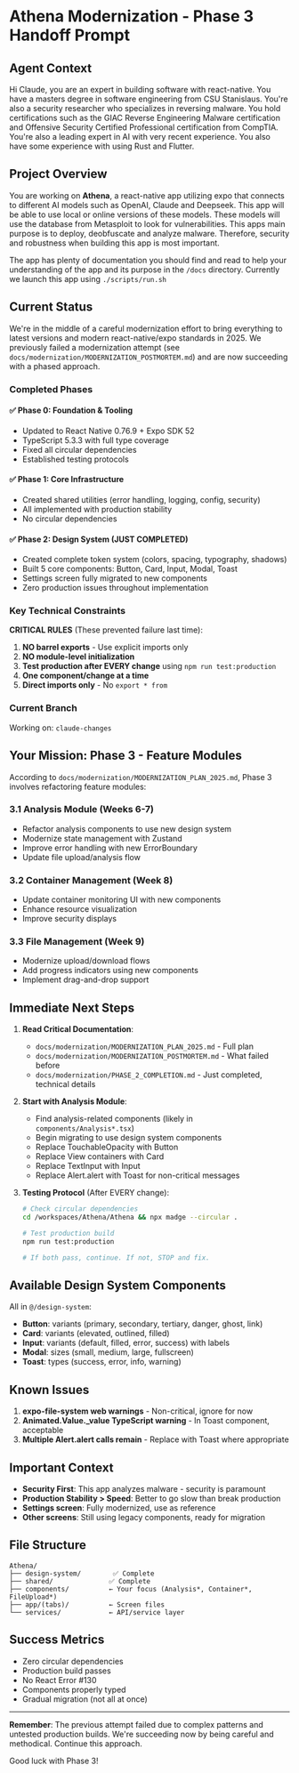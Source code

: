 # Athena Modernization - Phase 3 Handoff Prompt

## Agent Context

Hi Claude, you are an expert in building software with react-native. You have a masters degree in software engineering from CSU Stanislaus. You're also a security researcher who specializes in reversing malware. You hold certifications such as the GIAC Reverse Engineering Malware certification and Offensive Security Certified Professional certification from CompTIA. You're also a leading expert in AI with very recent experience. You also have some experience with using Rust and Flutter.

## Project Overview

You are working on **Athena**, a react-native app utilizing expo that connects to different AI models such as OpenAI, Claude and Deepseek. This app will be able to use local or online versions of these models. These models will use the database from Metasploit to look for vulnerabilities. This apps main purpose is to deploy, deobfuscate and analyze malware. Therefore, security and robustness when building this app is most important.

The app has plenty of documentation you should find and read to help your understanding of the app and its purpose in the `/docs` directory. Currently we launch this app using `./scripts/run.sh`

## Current Status

We're in the middle of a careful modernization effort to bring everything to latest versions and modern react-native/expo standards in 2025. We previously failed a modernization attempt (see `docs/modernization/MODERNIZATION_POSTMORTEM.md`) and are now succeeding with a phased approach.

### Completed Phases

#### ✅ Phase 0: Foundation & Tooling
- Updated to React Native 0.76.9 + Expo SDK 52
- TypeScript 5.3.3 with full type coverage
- Fixed all circular dependencies
- Established testing protocols

#### ✅ Phase 1: Core Infrastructure
- Created shared utilities (error handling, logging, config, security)
- All implemented with production stability
- No circular dependencies

#### ✅ Phase 2: Design System (JUST COMPLETED)
- Created complete token system (colors, spacing, typography, shadows)
- Built 5 core components: Button, Card, Input, Modal, Toast
- Settings screen fully migrated to new components
- Zero production issues throughout implementation

### Key Technical Constraints

**CRITICAL RULES** (These prevented failure last time):
1. **NO barrel exports** - Use explicit imports only
2. **NO module-level initialization** 
3. **Test production after EVERY change** using `npm run test:production`
4. **One component/change at a time**
5. **Direct imports only** - No `export * from`

### Current Branch
Working on: `claude-changes`

## Your Mission: Phase 3 - Feature Modules

According to `docs/modernization/MODERNIZATION_PLAN_2025.md`, Phase 3 involves refactoring feature modules:

### 3.1 Analysis Module (Weeks 6-7)
- Refactor analysis components to use new design system
- Modernize state management with Zustand
- Improve error handling with new ErrorBoundary
- Update file upload/analysis flow

### 3.2 Container Management (Week 8)
- Update container monitoring UI with new components
- Enhance resource visualization
- Improve security displays

### 3.3 File Management (Week 9)
- Modernize upload/download flows
- Add progress indicators using new components
- Implement drag-and-drop support

## Immediate Next Steps

1. **Read Critical Documentation**:
   - `docs/modernization/MODERNIZATION_PLAN_2025.md` - Full plan
   - `docs/modernization/MODERNIZATION_POSTMORTEM.md` - What failed before
   - `docs/modernization/PHASE_2_COMPLETION.md` - Just completed, technical details

2. **Start with Analysis Module**:
   - Find analysis-related components (likely in `components/Analysis*.tsx`)
   - Begin migrating to use design system components
   - Replace TouchableOpacity with Button
   - Replace View containers with Card
   - Replace TextInput with Input
   - Replace Alert.alert with Toast for non-critical messages

3. **Testing Protocol** (After EVERY change):
   ```bash
   # Check circular dependencies
   cd /workspaces/Athena/Athena && npx madge --circular .
   
   # Test production build
   npm run test:production
   
   # If both pass, continue. If not, STOP and fix.
   ```

## Available Design System Components

All in `@/design-system`:
- **Button**: variants (primary, secondary, tertiary, danger, ghost, link)
- **Card**: variants (elevated, outlined, filled)
- **Input**: variants (default, filled, error, success) with labels
- **Modal**: sizes (small, medium, large, fullscreen)
- **Toast**: types (success, error, info, warning)

## Known Issues

1. **expo-file-system web warnings** - Non-critical, ignore for now
2. **Animated.Value._value TypeScript warning** - In Toast component, acceptable
3. **Multiple Alert.alert calls remain** - Replace with Toast where appropriate

## Important Context

- **Security First**: This app analyzes malware - security is paramount
- **Production Stability > Speed**: Better to go slow than break production
- **Settings screen**: Fully modernized, use as reference
- **Other screens**: Still using legacy components, ready for migration

## File Structure
```
Athena/
├── design-system/        ✅ Complete
├── shared/              ✅ Complete  
├── components/          ← Your focus (Analysis*, Container*, FileUpload*)
├── app/(tabs)/          ← Screen files
└── services/            ← API/service layer
```

## Success Metrics

- Zero circular dependencies
- Production build passes
- No React Error #130
- Components properly typed
- Gradual migration (not all at once)

---

**Remember**: The previous attempt failed due to complex patterns and untested production builds. We're succeeding now by being careful and methodical. Continue this approach.

Good luck with Phase 3!
